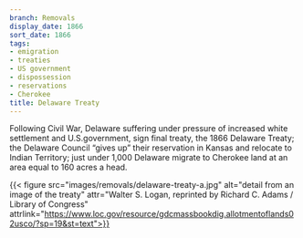 ```yaml
---
branch: Removals
display_date: 1866
sort_date: 1866
tags:
- emigration
- treaties
- US government
- dispossession
- reservations
- Cherokee
title: Delaware Treaty
---
```


Following Civil War, Delaware suffering under pressure of increased white settlement and U.S.government,  sign final treaty, the 1866 Delaware Treaty; the Delaware Council “gives up” their reservation in Kansas and relocate to Indian Territory; just under 1,000 Delaware migrate to Cherokee land at an area equal to 160 acres a head.

{{< figure src="images/removals/delaware-treaty-a.jpg" alt="detail from an image of the treaty" attr="Walter S. Logan, reprinted by Richard C. Adams / Library of Congress" attrlink="https://www.loc.gov/resource/gdcmassbookdig.allotmentoflands02usco/?sp=19&st=text">}}